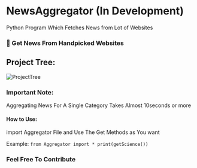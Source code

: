 # NewsAggregator (In Development)
Python Program Which Fetches News from Lot of Websites


### 📝 Get News From Handpicked Websites

## Project Tree:
![ProjectTree](https://github.com/Gowtham2003/NewsAggregator/blob/master/screenshots/projectTree.png)


### Important Note:
Aggregating News For A Single Category Takes Almost 10seconds or more 

#### How to Use:
import Aggregator File and Use The Get Methods as You want

Example:
` from Aggregator import *
  print(getScience())
`


### Feel Free To Contribute 
